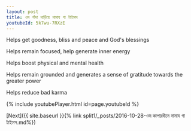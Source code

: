 ```yaml
---
layout: post
title: ওম গাঁদা দাড়িঁয়ে নামায গা টাইমস
youtubeId: 5k7wu-7RXzE
---
```

 
 
Helps get goodness, bliss and peace and God's blessings
 
Helps remain focused, help generate inner energy 
 
Helps boost physical and mental health 
 
Helps remain grounded and generates a sense of gratitude towards the greater power 
 
Helps reduce bad karma
 
 
 
 


{% include youtubePlayer.html id=page.youtubeId %}
 
[Next]({{ site.baseurl }}{% link  split1/_posts/2016-10-28-ওম কাপারধীনে নামায গা টাইমস.md%})
 
